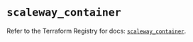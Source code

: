 # `scaleway_container`

Refer to the Terraform Registry for docs: [`scaleway_container`](https://registry.terraform.io/providers/scaleway/scaleway/2.59.0/docs/resources/container).

